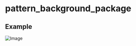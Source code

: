 # pattern_background_package

## Example
![Image](https://live.staticflickr.com/65535/53171133372_040a686652_h.jpg)